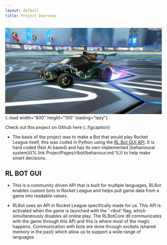 ```yaml
---
layout: default
title: Project Overview
---
```


![Full-width image](/Images/rlbot.jpg){:.lead width="800" height="100" loading="lazy"}


Check out this project on Github here
{:.figcaption}


- The basis of the project was to make a Bot that would play Rocket League itself, this was coded in Python using the [RL Bot GUI API](https://rlbot.org). It is hard coded (Not AI based) and has its own implemented [behavioural system]({% link ProjectPages/rlbot/behaviour.md %}) to help make smart decisions.

## RL BOT GUI
- This is a community driven API that is built for multiple languages, RLBot enables custom bots in Rocket League and helps pull game data from a game into readable values. 

-   RLBot uses an API in Rocket League specifically made for us. This API is activated when the game is launched with the '-rlbot' flag, which simultaneously disables all online play. The RLBotCore dll communicates with the game through this API and this is where most of the magic happens. Communication with bots are done through sockets (shared memory in the past) which allow us to support a wide range of languages.


